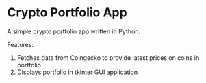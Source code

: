 # Crypto Portfolio App
A simple crypto portfolio app written in Python. 

Features:
1. Fetches data from Coingecko to provide latest prices on coins in portfolio
2. Displays portfolio in tkinter GUI application
